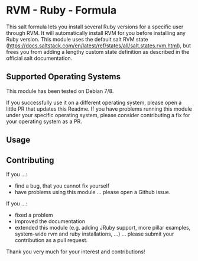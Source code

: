 # RVM - Ruby - Formula

This salt formula lets you install several Ruby versions for a specific user through RVM. It will automatically install RVM for you before installing any Ruby version. This module uses the default salt RVM state (https://docs.saltstack.com/en/latest/ref/states/all/salt.states.rvm.html), but frees you from adding a lengthy custom state definition as described in the official salt documentation.

## Supported Operating Systems

This module has been tested on Debian 7/8.

If you successfully use it on a different operating system, please open a little PR that updates this Readme. If you have problems running this module under your specific operating system, please consider contributing a fix for your operating system as a PR.

## Usage

## Contributing

If you ...:
* find a bug, that you cannot fix yourself
* have problems using this module
... please open a Github issue.

If you ...:
* fixed a problem
* improved the documentation
* extended this module (e.g. adding JRuby support, more pillar examples, system-wide rvm and ruby installations, ...)
... please submit your contribution as a pull request.

Thank you very much for your interest and contributions!